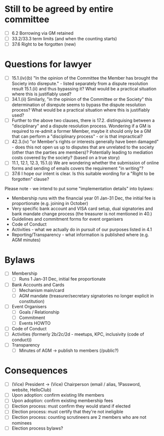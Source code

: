 # Still to be agreed by entire committee

- [ ] 6.2 Borrowing via GM retained
- [ ] 33.2/33.3 term limits (and when the counting starts)
- [ ] 37.6 Right to be forgotten (new)

# Questions for lawyer

- [ ] 15.1.(iv)(b) "In the opinion of the Committee the Member has brought the Society
      into disrepute." - listed separately from a dispute resolution result 15.1.(ii)
      and thus bypassing it? What would be a practical situation where this is
      justifiably used?
- [ ] 34.1.(ii) Similarly, "in the opinion of the Committee or the Society" this
      determination of disrepute seems to bypass the dispute resolution process? What
      would be a practical situation where this is justifiably used?
- [ ] Further to the above two clauses, there is 17.2. distinguising between a
      "disciplinary" and a dispute resolution process. Wondering if a GM is required to
      re-admit a former Member, maybe it should only be a GM that can perform a
      "disciplinary process" - or is that impractical?
- [ ] 42.3.(iv) "or Member's rights or interests generally have been damaged" - does
      this not open us up to disputes that are unrelated to the society (other than the
      parties are members)? Potentially leading to mediation costs covered by the
      society? (based on a true story)
- [ ] 11.1, 12.1, 12.3, 15.1.(i) We are wondering whether the submission of online forms
      and sending of emails covers the requirement "in writing"?
- [ ] 37.6 I hope our intent is clear. Is this suitable wording for a "Right to be
      forgotten" clause?

Please note - we intend to put some "implementation details" into bylaws:

- Membership runs with the financial year 01 Jan-31 Dec, the initial fee is
  proportionate (e.g. joining in October)
- Very specific bank account and VISA card setup, dual signatories and bank mandate
  change process (the treasurer is not mentioned in 40.)
- Guidelines and commitment forms for event organisers
- Code of Conduct
- Activities - what we actually do in pursuit of our purposes listed in 4.1
- Reporting/Transparency - what information is published where (e.g. AGM minutes)

# Bylaws

- [ ] Membership
  - [ ] Runs 1 Jan-31 Dec, initial fee proportionate
- [ ] Bank Accounts and Cards
  - [ ] Mechanism main/card
  - [ ] AGM mandate (treasurer/secretary signatories no longer explicit in constitution)
- [ ] Event Organisers
  - [ ] Goals / Relationship
  - [ ] Commitment
  - [ ] Events HOWTO
- [ ] Code of Conduct
- [ ] Activities (formerly 2b/2c/2d - meetups, KPC, inclusivity (code of conduct))
- [ ] Transparency
  - [ ] Minutes of AGM -> publish to members (/public?)

# Consequences

- [ ] (Vice) President -> (Vice) Chairperson (email / alias, 1Password, website,
      HelloClub)
- [ ] Upon adoption: confirm existing life members
- [ ] Upon adoption: confirm existing membership fees
- [ ] Election process: must confirm they would stand if elected
- [ ] Election process: must certify that they're not ineligible
- [ ] Election process: counting scrutineers are 2 members who are not nominees
- [ ] Election process bylaws?
